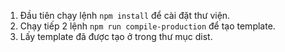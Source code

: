 1. Đầu tiên chạy lệnh `npm install` để cài đặt thư viện.
2. Chạy tiếp 2 lệnh `npm run compile-production` để tạo template.
3. Lấy template đã được tạo ở trong thư mục dist.
